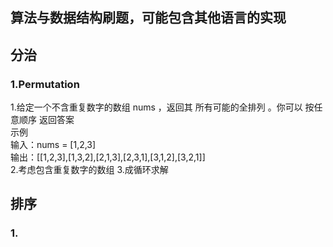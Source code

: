 ## 算法与数据结构刷题，可能包含其他语言的实现

## 分治
### 1.Permutation
1.给定一个不含重复数字的数组 nums ，返回其 所有可能的全排列 。你可以 按任意顺序 返回答案  
示例  
输入：nums = [1,2,3]  
输出：[[1,2,3],[1,3,2],[2,1,3],[2,3,1],[3,1,2],[3,2,1]]  
2.考虑包含重复数字的数组
3.成循环求解

## 排序
### 1.

